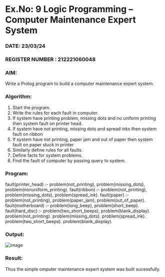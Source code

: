# Ex.No: 9  Logic Programming –  Computer Maintenance Expert System
### DATE: 23/03/24                                                                           
### REGISTER NUMBER : 212221060048
### AIM: 
Write a Prolog program to build a computer maintenance expert system.
###  Algorithm:
1. Start the program.
2. Write the rules for each fault in computer.
3. If system have printing problem, missing dots and no uniform printing then system fault on printer head.
4. If system have not printing, missing dots and spread inks then system fault on ribbon
5. If system have not printing, paper jam and out of paper then system fault on paper stuck in printer
6. Similarly define rules for all faults.
7. Define facts for system problems.
8. Find the fault of computer by passing query to system.
     
### Program:
fault(printer_head) :- problem(not_printing), problem(missing_dots), problem(nonuniform_printing). fault(ribbon) :- problem(not_printing), problem(missing_dots), problem(spread_ink). fault(paper) :- problem(not_printing), problem(paper_jam), problem(out_of_paper). fault(motherboard) :- problem(long_beep), problem(short_beep). fault(hard_disc) :- problem(two_short_beeps), problem(blank_display). problem(not_printing). problem(missing_dots). problem(spread_ink). problem(two_short_beeps). problem(blank_display).










### Output:

![image](https://github.com/DB0609/AI_Lab_2023-24/assets/160305704/21cb78a1-b7f5-4b55-8d58-5f30fb390700)


### Result:
Thus the simple omputer maintenance expert system was built sucessfully.
